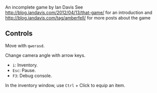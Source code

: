 An incomplete game by Ian Davis
See http://blog.iandavis.com/2012/04/13/that-game/ for an introduction and http://blog.iandavis.com/tag/amberfell/ for more posts about the game

Controls
--------

Move with `qwerasd`.

Change camera angle with arrow keys.

* `i`: Inventory.
* `Esc`: Pause.
* `F3`: Debug console.

In the inventory window, use `Ctrl` + Click to equip an item.
